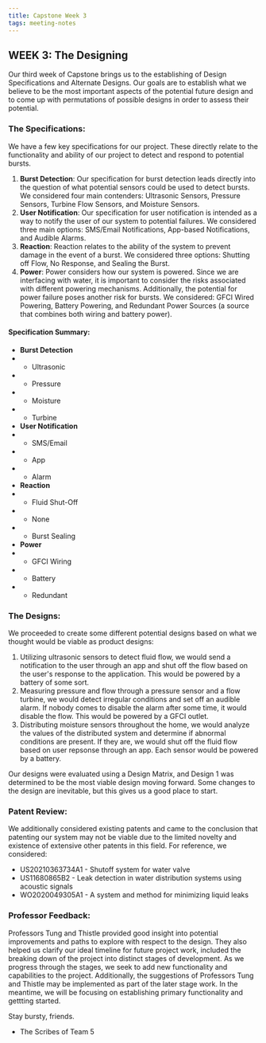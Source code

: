 ```yaml
---
title: Capstone Week 3
tags: meeting-notes
---
```

## WEEK 3: The Designing
Our third week of Capstone brings us to the establishing of Design Specifications and Alternate Designs. Our goals are to establish what we believe to be the most important aspects of the potential future design and to come up with permutations of possible designs in order to assess their potential.

### The Specifications:
We have a few key specifications for our project. These directly relate to the functionality and ability of our project to detect and respond to potential bursts.
1. **Burst Detection**: Our specification for burst detection leads directly into the question of what potential sensors could be used to detect bursts. We considered four main contenders: Ultrasonic Sensors, Pressure Sensors, Turbine Flow Sensors, and Moisture Sensors.
2. **User Notification**: Our specification for user notification is intended as a way to notify the user of our system to potential failures. We considered three main options: SMS/Email Notifications, App-based Notifications, and Audible Alarms.
3. **Reaction**: Reaction relates to the ability of the system to prevent damage in the event of a burst. We considered three options: Shutting off Flow, No Response, and Sealing the Burst.
4. **Power**: Power considers how our system is powered. Since we are interfacing with water, it is important to consider the risks associated with different powering mechanisms. Additionally, the potential for power failure poses another risk for bursts. We considered: GFCI Wired Powering, Battery Powering, and Redundant Power Sources (a source that combines both wiring and battery power). 

#### Specification Summary:
- **Burst Detection**  
- - Ultrasonic
- - Pressure
- - Moisture
- - Turbine
- **User Notification**
- - SMS/Email
- - App
- - Alarm
- **Reaction**
- - Fluid Shut-Off
- - None
- - Burst Sealing
- **Power**
- - GFCI Wiring
- - Battery
- - Redundant

### The Designs:
We proceeded to create some different potential designs based on what we thought would be viable as product designs:
1. Utilizing ultrasonic sensors to detect fluid flow, we would send a notification to the user through an app and shut off the flow based on the user's response to the application. This would be powered by a battery of some sort.
2. Measuring pressure and flow through a pressure sensor and a flow turbine, we would detect irregular conditions and set off an audible alarm. If nobody comes to disable the alarm after some time, it would disable the flow. This would be powered by a GFCI outlet.
3. Distributing moisture sensors throughout the home, we would analyze the values of the distributed system and determine if abnormal conditions are present. If they are, we would shut off the fluid flow based on user repsonse through an app. Each sensor would be powered by a battery.

Our designs were evaluated using a Design Matrix, and Design 1 was determined to be the most viable design moving forward. Some changes to the design are inevitable, but this gives us a good place to start.

### Patent Review:
We additionally considered existing patents and came to the conclusion that patenting our system may not be viable due to the limited novelty and existence of extensive other patents in this field. For reference, we considered:
- US20210363734A1 - Shutoff system for water valve
- US11680865B2 - Leak detection in water distribution systems using acoustic signals
- WO2020049305A1 - A system and method for minimizing liquid leaks

### Professor Feedback:
Professors Tung and Thistle provided good insight into potential improvements and paths to explore with respect to the design. They also helped us clarify our ideal timeline for future project work, included the breaking down of the project into distinct stages of development. As we progress through the stages, we seek to add new functionality and capabilities to the project. Additionally, the suggestions of Professors Tung and Thistle may be implemented as part of the later stage work. In the meantime, we will be focusing on establishing primary functionality and gettting started.

Stay bursty, friends.
- The Scribes of Team 5

<!--more-->
